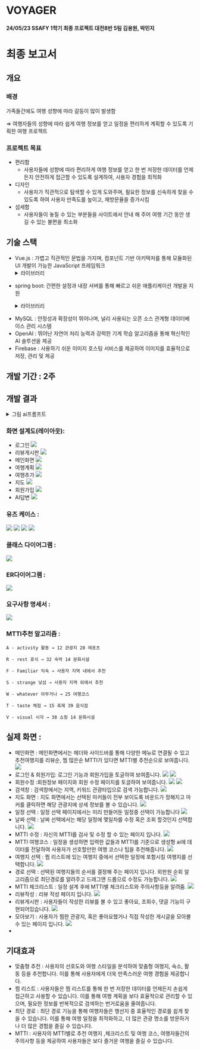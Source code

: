 # VOYAGER

#### 24/05/23 SSAFY 1학기 최종 프로젝트 대전8반 5팀 김용원, 박민지

# 최종 보고서

## 개요

### 배경

가족들간에도 여행 성향에 따라 갈등이 많이 발생함

⇒ 여행자들의 성향에 따라 쉽게 여행 정보를 얻고
일정을 편리하게 계획할 수 있도록
기획한 여행 프로젝트

### 프로젝트 목표

- 편리함
  - 사용자들에 성향에 따라 편리하게 여행 정보를 얻고 한 번 저장한 데이터를 언제든지 안전하게 접근할 수 있도록 설계하여, 사용자 경험을 최적화
- 디자인
  - 사용자가 직관적으로 탐색할 수 있게 도와주며, 필요한 정보를 신속하게 찾을 수 있도록 하여 사용자 만족도를 높이고, 재방문율을 증가시킴
- 섬세함
  - 사용자들이 놓칠 수 있는 부분들을 사이트에서 안내 해 주어 여행 기간 동안 생길 수 있는 불편을 최소화

## 기술 스택

- Vue.js : 가볍고 직관적인 문법을 가지며, 컴포넌트 기반 아키텍처를 통해 모듈화된 UI 개발이 가능한 JavaScript 프레임워크
  <details>
  <summary>라이브러리</summary>
    - axios : 서버와 통신
    - date-fns : 날짜 형식 수정
    - firebase : 파이어 베이스 연결
    - jwt-decode : 로그인 토큰 암호화
    - openai : 사용자의 mtti별 여러가지 정보 제공
    - pinia : 클라이언트 브라우저의 상태관리
    - pinia-plugin-persistedstate : 새로고침 후에도 데이터 유지
    - vue-carousel : 이미지 슬라이더
    - vue-draggable-next : 드래그 앤 드롭으로 배열 변경
    - vue-lazyload : 화면에 보이는 데이터부터 우선로드(최적화)
    - vue3-kakao-maps : 웹에 이미지 표시
</details>

- spring boot: 간편한 설정과 내장 서버를 통해 빠르고 쉬운 애플리케이션 개발을 지원

  <details>
  <summary>라이브러리</summary>
  - Lombok: 자바 라이브러리로, 반복적이고 장황한 코드를 줄여주는 기능을 제공합니다.
    - MyBatis: 자바 ORM(Object-Relational Mapping) 프레임워크로, SQL 쿼리와 자바 객체를 매핑시켜줍니다.
    - Swagger: API 문서 자동화 및 테스트를 위한 프레임워크로, RESTful API를 설계, 빌드 및 문서화하는 데 도움을 줍니다.
    - JWT: JSON Web Token의 약어로, 인증과 정보 교환을 안전하게 수행하기 위한 토큰 기반 인증 시스템입니다.
</details>

- MySQL : 안정성과 확장성이 뛰어나며, 널리 사용되는 오픈 소스 관계형 데이터베이스 관리 시스템
- OpenAI : 뛰어난 자연어 처리 능력과 강력한 기계 학습 알고리즘을 통해 혁신적인 AI 솔루션을 제공
- Firebase : 사용하기 쉬운 이미지 호스팅 서비스를 제공하여 이미지를 효율적으로 저장, 관리 및 제공

## 개발 기간 : 2주

## 개발 결과

<details>
  <summary>그림 ai프롬프트</summary>
- 관광지 : 여행사 홈페이지를 만드는 중인데 관광지 카테고리에 띄울 깔끔하고 모던한 한국 관광지 이미지를 그려줘. 전통적이거나 현대적인 한국의 관광지를 그려주세요. 너무 난잡하지 않았으면 합니다. 

![](./front/final-project/src/assets/attraction.jpg)
- 문화시설 : 여행사 홈페이지를 만드는 중인데 문화시설 카테고리에 띄울 깔끔하고 모던한 한국 문화시설 이미지를 그려줘. 전통적이거나 현대적인 전시회 혹은 문화 체험 시설이 그려져도 좋을것같아

![](./front/final-project/src/assets/culture.jpg)
- 행사/공연/축제: 여행사 홈페이지를 만드는 중인데 행사/공연/축제 카테고리에 띄울 깔끔하고 모던하면서도 다양한 행사/공연/축제 이미지를 그려줘. 다양한 페스티벌에 참여중인 사람들이 그려져도 좋을것같아. 

![](./front/final-project/src/assets/festival.jpg)
- 여행코스: 여행사 홈페이지를 만드는 중인데 여행코스 카테고리에 띄울 다양한 한국 여행 코스 이미지를 그려줘. 전통적이거나 별자리기행 등 다양한 체험중인 사람들이 그려져도 좋을것같아. 특정 계절이 드러나진 않았으면 좋겠어

![](./front/final-project/src/assets/travelCourse.jpg)
- 레포츠: 여행사 홈페이지를 만드는 중인데 레포츠 카테고리에 띄울 액티비티하고 활기찬 이미지의 레포츠 체험 대체 이미지를 그려줘. 역동적으로 체험중인 사람들이 그려져도 좋을것같아. 특정 계절이 드러나진 않았으면 좋겠어

![](./front/final-project/src/assets/leisureSports.jpg)
- 숙박 : 여행사 홈페이지를 만드는 중인데 숙박 카테고리에 띄울 깔끔하고 모던한 이미지의 숙박시설로 대체 이미지를 그려줘. 하나의 호텔이 그려져도 좋을것같아. 특정 브랜드나 로고가 드러나진 않았으면 좋겠어

![](./front/final-project/src/assets/hotel.jpg)
- 쇼핑: 여행사 홈페이지를 만드는 중인데 쇼핑 카테고리에 띄울 깔끔하고 모던한 이미지의 백화점 쇼핑그림으로 대체 이미지를 그려줘. 쇼핑중인 사람들이 그려져도 좋을것같아. 특정 브랜드나 로고가 드러나진 않았으면 좋겠어

![](./front/final-project/src/assets/shopping.jpg)
- 음식점 :여행사 홈페이지를 만드는 중인데 음식점에 띄울 깔끔하고 모던한 이미지의 식당으로 대체 이미지를 그려줘. 음식점이라는 걸 잘 알수있게 음식을 먹는 사람들이 그려져도 좋을것같아. 보편적인 다양한 음식점에 사용될거라 특정 국적의 음식이 드러나진 않았으면 좋겠어

![](./front/final-project/src/assets/restaurant.jpg)
</details>

### 화면 설계도(레이아웃):

- 로그인
  ![](./assets/로그인.jpeg)
- 리뷰게시판
  ![](./assets/리뷰게시판.jpeg)
- 메인화면
  ![](./assets/메인화면.jpeg)
- 여행계획
  ![](./assets/여행계획.jpeg)
- 여행추가
  ![](./assets/여행추가.jpeg)
- 지도
  ![](./assets/지도.jpeg)
- 회원가입
  ![](./assets/회원가입.jpeg)
- AI답변
  ![](./assets/AI답변.jpeg)

### 유즈 케이스 :

![](./assets/useCase1.PNG)
![](./assets/useCase2.PNG)
![](./assets/useCase3.PNG)
![](./assets/useCase4.PNG)

### 클래스 다이어그램 :

![](./assets/classDiagram.PNG)

### ER다이어그램 :

![](./assets/ERD.png)

### 요구사항 명세서 :

![](./assets/캡처.PNG)
### MTTI추천 알고리즘 : 
    A - activity 활동 → 12 관광지 28 레포츠 

    R - rest 휴식 → 32 숙박 14 문화시설

    F - Familiar 익숙 → 사용자 지역 내에서 추천

    S - strange 낯섬 → 사용자 지역 외에서 추천

    W - whatever 아무거나 → 25 여행코스

    T - taste 체험 → 15 축제 39 음식점

    V - visual 시각 → 38 쇼핑 14 문화시설
## 실제 화면 :

- 메인화면 : 메인화면에서는 헤더와 사이드바를 통해 다양한 메뉴로 연결될 수 있고 추천여행지를 리뷰순, 찜 많은순 MTTI가 있다면 MTTI별 추천순으로 보여줍니다.
  ![](./assets/메인.png)
- 로그인 & 회원가입: 로그인 기능과 회원가입을 토글하여 보여줍니다.
  ![](./assets/로그인.png)
  ![](./assets/회원가입.png)
- 회원수정 :회원정보 페이지와 회원 수정 페이지를 토글하여 보여줍니다.
  ![](./assets/회원정보.png)
  ![](./assets/회원수정.png)
- 검색창 : 검색창에서는 지역, 키워드 관광타입으로 검색 가능합니다.
  ![](./assets/여행지검색.png)
- 지도 화면 : 지도 화면에서는 선택된 마커들이 전부 보이도록 바운드가 정해지고 마커를 클릭하면 해당 관광지에 상세 정보를 볼 수 있습니다.
  ![](./assets/지도.png)
- 일정 선택 : 일정 선택 페이지에서는 미리 만들어둔 일정중 선택이 가능합니다
  ![](./assets/일정선택.png)
- 날짜 선택 : 날짜 선택에서는 해당 일정에 몇일차를 수정 혹은 조회 할것인지 선택합니다.
  ![](./assets/날짜선택.png)
- MTTI 수정 : 자신의 MTTI를 검사 및 수정 할 수 있는 페이지 입니다.
  ![](./assets/MTTI설정.png)
- MTTI 여행코스 : 일정을 생성하면 입력한 값들과 MTTI를 기준으로 생성형 ai에 데이터를 전달하여 사용자가 선호할만한 여행 코스나 팁을 추천해줍니다.
  ![](./assets/코스추천.png)
- 여행지 선택 : 찜 리스트에 있는 여행지 중에서 선택한 일정에 포함시킬 여행지를 선택합니다.
  ![](./assets/코스선택.png)
- 경로 선택 : 선택된 여행지들의 순서를 결정해 주는 페이지 입니다. 외판원 순회 알고리즘으로 최단경로를 알려주고 드래그앤 드롭으로 수정도 가능합니다.
  ![](./assets/경로선택.png)
- MTTI 체크리스트 : 일정 설계 후에 MTTI별 체크리스트와 주의사항등을 알려줌.
  ![](./assets/ai체크리스트.png)
- 리뷰작성 : 리뷰 작성 페이지 입니다.
  ![](./assets/리뷰작성.png)
- 리뷰게시판 : 사용자들이 작성한 리뷰를 볼 수 있고 좋아요, 조회수, 댓글 기능이 구현되어있습니다.
  ![](./assets/리뷰게시판.png)
- 모아보기 : 사용자가 찜한 관광지, 혹은 좋아요했거나 직접 작성한 게시글을 모아볼 수 있는 페이지 입니다.
  ![](./assets/좋아요한.png)
-

## 기대효과

- 맞춤형 추천 : 사용자의 선호도와 여행 스타일을 분석하여 맞춤형 여행지, 숙소, 활동 등을 추천합니다. 이를 통해 사용자에게 더욱 만족스러운 여행 경험을 제공합니다.
- 찜 리스트 : 사용자들은 찜 리스트를 통해 한 번 저장한 데이터를 언제든지 손쉽게 접근하고 사용할 수 있습니다. 이를 통해 여행 계획을 보다 효율적으로 관리할 수 있으며, 필요한 정보를 반복적으로 검색하는 번거로움을 줄여줍니다.
- 최단 경로 : 최단 경로 기능을 통해 여행자들은 행선지 중 효율적인 경로를 쉽게 찾을 수 있습니다. 이를 통해 여행 일정을 최적화하고, 더 많은 관광 명소를 방문하거나 더 많은 경험을 즐길 수 있습니다.
- MTTI : 사용자의 MTTI별로 추천 여행지 ,체크리스트 및 여행 코스, 여행자들간의 주의사항 등을 제공하여 사용자들은 보다 즐거운 여행을 즐길 수 있습니다.
